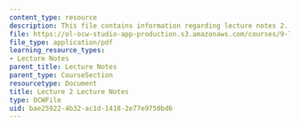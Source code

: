```yaml
---
content_type: resource
description: This file contains information regarding lecture notes 2.
file: https://ol-ocw-studio-app-production.s3.amazonaws.com/courses/9-70-social-psychology-spring-2013/bae259224b32ac1d14182e77e9750bd6_MIT9_70S13_Lect2.pdf
file_type: application/pdf
learning_resource_types:
- Lecture Notes
parent_title: Lecture Notes
parent_type: CourseSection
resourcetype: Document
title: Lecture 2 Lecture Notes
type: OCWFile
uid: bae25922-4b32-ac1d-1418-2e77e9750bd6
---
```


